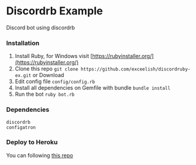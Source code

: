 # Discordrb Example

Discord bot using discordrb

### Installation

1. Install Ruby, for Windows visit [https://rubyinstaller.org/](https://rubyinstaller.org/)
2. Clone this repo `git clone https://github.com/exceelish/discordruby-ex.git` or Download
3. Edit config file `config/config.rb`
4. Install all dependencies on Gemfile with bundle `bundle install`
5. Run the bot `ruby bot.rb`

### Dependencies
```
discordrb
configatron
```
### Deploy to Heroku
You can following [this repo](https://github.com/elfenars/ruby-discord-bot)
